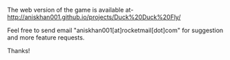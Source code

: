 The web version of the game is available at-
http://aniskhan001.github.io/projects/Duck%20Duck%20Fly/

Feel free to send email "aniskhan001[at]rocketmail[dot]com" for suggestion and more feature requests.

Thanks!